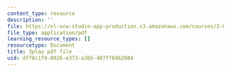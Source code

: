 ```yaml
---
content_type: resource
description: ''
file: https://ol-ocw-studio-app-production.s3.amazonaws.com/courses/3-091sc-introduction-to-solid-state-chemistry-fall-2010/dff8c1f98026e373a3b5487ff6462084_NpBq_JnLKv8.pdf
file_type: application/pdf
learning_resource_types: []
resourcetype: Document
title: 3play pdf file
uid: dff8c1f9-8026-e373-a3b5-487ff6462084
---
```

